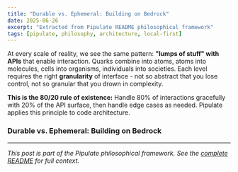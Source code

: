 ```yaml
---
title: "Durable vs. Ephemeral: Building on Bedrock"
date: 2025-06-26
excerpt: "Extracted from Pipulate README philosophical framework"
tags: [pipulate, philosophy, architecture, local-first]
---
```


At every scale of reality, we see the same pattern: **"lumps of stuff" with APIs** that enable interaction. Quarks combine into atoms, atoms into molecules, cells into organisms, individuals into societies. Each level requires the right **granularity** of interface - not so abstract that you lose control, not so granular that you drown in complexity.

**This is the 80/20 rule of existence:** Handle 80% of interactions gracefully with 20% of the API surface, then handle edge cases as needed. Pipulate applies this principle to code architecture.

### Durable vs. Ephemeral: Building on Bedrock

---

*This post is part of the Pipulate philosophical framework. See the [complete README](https://github.com/miklevin/pipulate) for full context.*
